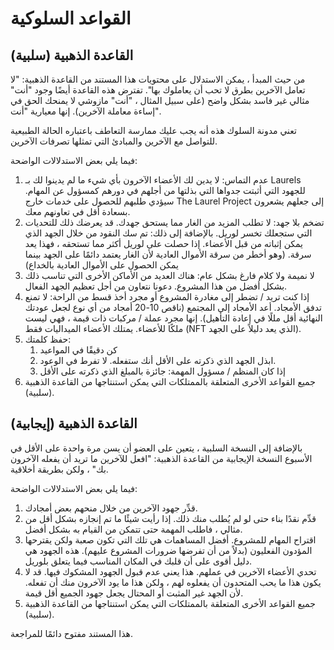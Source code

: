# القواعد السلوكية

## القاعدة الذهبية (سلبية)

من حيث المبدأ ، يمكن الاستدلال على محتويات هذا المستند من القاعدة الذهبية: "لا تعامل الآخرين بطرق لا تحب أن يعاملوك بها". تفترض هذه القاعدة أيضًا وجود "أنت" مثالي غير فاسد بشكل واضح (على سبيل المثال ، "أنت" مازوشي لا يمنحك الحق في إساءة معاملة الآخرين). إنها معيارية "أنت".

تعني مدونة السلوك هذه أنه يجب عليك ممارسة التعاطف باعتباره الحالة الطبيعية للتواصل مع الآخرين والمبادئ التي تمثلها تصرفات الآخرين.

فيما يلي بعض الاستدلالات الواضحة:

1. عدم التماس: لا يدين لك الأعضاء الآخرون بأي شيء ما لم يدينوا لك بـ Laurels للجهود التي أثبتت جدواها التي بذلتها من أجلهم في دورهم كمسؤول عن المهام. سيؤدي طلبهم للحصول على خدمات خارج The Laurel Project إلى جعلهم يشعرون بسعادة أقل في تعاونهم معك.
1. تضخم بلا جهد: لا تطلب المزيد من الغار مما يستحق جهدك. قد يعرضك ذلك للتحديات التي ستجعلك تخسر لوريل. بالإضافة إلى ذلك: تم سك النقود من خلال الجهد الذي يمكن إثباته من قبل الأعضاء. إذا حصلت على لوريل أكثر مما تستحقه ، فهذا يعد سرقة. (وهو أخطر من سرقة الأموال العادية لأن الغار يعتمد دائمًا على الجهد بينما يمكن الحصول على الأموال العادية بالخداع)
1. لا نميمة ولا كلام فارغ بشكل عام: هناك العديد من الأماكن الأخرى التي تناسب ذلك بشكل أفضل من هذا المشروع. دعونا نتعاون من أجل تعظيم الجهد الفعال.
1. إذا كنت تريد / تضطر إلى مغادرة المشروع أو مجرد أخذ قسط من الراحة: لا تمنع تدفق الأمجاد. أعد الأمجاد إلى المجتمع (ناقص 10-20 أمجاد من أي نوع لجعل عودتك النهائية أقل مللًا في إعادة التأهيل). إنها مجرد عملة / مركبات ذات قيمة ، فهي ليست ملكًا للأعضاء. يمتلك الأعضاء الميداليات فقط (NFT الذي يعد دليلاً على الجهد).
1. حفظ كلمتك:
    1. كن دقيقًا في المواعيد
    1. ابذل الجهد الذي ذكرته على الأقل أنك ستفعله. لا تفرط في الوعود.
    1. إذا كان المنظم / مسؤول المهمة: جائزة بالمبلغ الذي ذكرته على الأقل
1. جميع القواعد الأخرى المتعلقة بالممتلكات التي يمكن استنتاجها من القاعدة الذهبية (سلبية).

## القاعدة الذهبية (إيجابية)

بالإضافة إلى النسخة السلبية ، يتعين على العضو أن يسن مرة واحدة على الأقل في الأسبوع النسخة الإيجابية من القاعدة الذهبية: "افعل للآخرين ما تريد أن يفعله الآخرون بك" ، ولكن بطريقة أخلاقية.

فيما يلي بعض الاستدلالات الواضحة:

1. قدِّر جهود الآخرين من خلال منحهم بعض أمجادك.
1. قدِّم نقدًا بناء حتى لو لم يُطلب منك ذلك. إذا رأيت شيئًا ما تم إنجازه بشكل أقل من مثالي ، فاطلب المهمة حتى تتمكن من القيام به بشكل أفضل.
1. اقتراح المهام للمشروع. أفضل المساهمات هي تلك التي تكون صعبة ولكن يقترحها المؤدون الفعليون (بدلاً من أن تفرضها ضرورات المشروع عليهم). هذه الجهود هي دليل أقوى على أن قلبك في المكان المناسب فيما يتعلق بلوريل.
1. تحدي الأعضاء الآخرين في عملهم. هذا يعني عدم قبول الجهود المشكوك فيها. قد لا يكون هذا ما يحب المتحدون أن يفعلوه لهم ، ولكن هذا ما يود الآخرون منك أن تفعله. لأن الجهد غير المثبت أو المحتال يجعل جهود الجميع أقل قيمة.
1. جميع القواعد الأخرى المتعلقة بالممتلكات التي يمكن استنتاجها من القاعدة الذهبية (سلبية).

هذا المستند مفتوح دائمًا للمراجعة.
